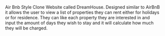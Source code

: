 Air Bnb Style Clone Website called DreamHouse. Designed similar to AirBnB it allows the user to view a list of properties they can rent either for holidays or for residence. They can like each property they are interested in and input the amount of days they wish to stay and it will calculate how much they will be charged. 
